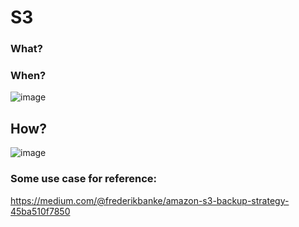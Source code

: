 # S3

### What?




### When?

![image](https://user-images.githubusercontent.com/25337881/198220328-2d181632-08c8-4480-89e2-1ad566b2975e.png)





## How?


![image](https://user-images.githubusercontent.com/25337881/198238131-04328a16-b109-457f-8f21-7ce9c5ab7112.png)


### Some use case for reference:

https://medium.com/@frederikbanke/amazon-s3-backup-strategy-45ba510f7850
